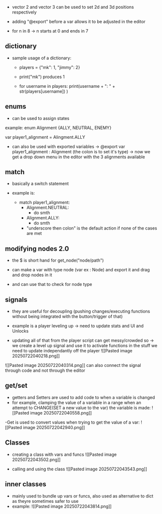 - vector 2 and vector 3 can be used to set 2d and 3d positions respectively

- adding "@export" before a var allows it to be adjusted in the editor

- for n in 8 -> n starts at 0 and ends in 7

## dictionary
- sample usage of a dictionary:
	-  players = {"mk": 1, "jimmy": 2}
	- print("mk") produces 1

	- for username in players: print(username + ": " + str(players[username]) )

## enums
- can be used to assign states

example: enum Alignment {ALLY, NEUTRAL, ENEMY}

var player1_alignment = Alingment.ALLY

- can also be used with exported variables -> @export var player1_alignment :  Alignment (the colon is to set it's type) -> now we get a drop down menu in the editor with the 3 alignments available

## match
- basically a switch statement

- example is:
	- match player1_alignment:
		- Alignment.NEUTRAL:
			- do smth
		- Alignment.ALLY:
			- do smth
		- "underscore then colon" is the default action if none of the cases are met

## modifying nodes 2.0

- the $ is short hand for get_node("node/path")

- can make a var with type node (var ex : Node) and export it and drag and drop nodes in it
- and can use that to check for node type

## signals
- they are useful for decoupling (pushing changes/executing functions without being integrated with the button/trigger of that)

- example is a player leveling up -> need to update stats and UI and Unlocks
- updating all of that from the player script can get messy/crowded so -> we create a level up signal and use it to activate functions in the stuff we need to update independantly off the player
![[Pasted image 20250722040218.png]]

![[Pasted image 20250722040314.png]]
can also connect the signal through code and not through the editor

## get/set

- getters and Setters are used to add code to when a variable is changed
- for example, clamping the value of a variable in a range when an attempt to CHANGE(SET a new value to the var) the variable is made:
![[Pasted image 20250722040558.png]]

-Get is used to convert values when trying to get the value of a var:
![[Pasted image 20250722042940.png]]

## Classes

- creating a class with vars and funcs
![[Pasted image 20250722043502.png]]

- calling and using the class
![[Pasted image 20250722043543.png]]

## inner classes
- mainly used to bundle up vars or funcs, also used as alternative to dict as theyre sometimes safer to use
- example:
![[Pasted image 20250722043814.png]]